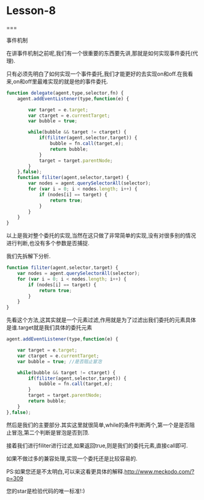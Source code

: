# Lesson-8

===

事件机制

在讲事件机制之前呢,我们有一个很重要的东西要先讲,那就是如何实现事件委托(代理).

只有必须先明白了如何实现一个事件委托,我们才能更好的去实现on和off.在我看来,on和off里最难实现的就是他的事件委托.

```javascript
function delegate(agent,type,selector,fn) {
    agent.addEventListener(type,function(e) {

        var target = e.target;
        var ctarget = e.currentTarget;
        var bubble = true;

        while(bubble && target != ctarget) {
            if(filiter(agent,selector,target)) {
                bubble = fn.call(target,e);
                return bubble;
            }
            target = target.parentNode;
        }
    },false);
    function filiter(agent,selector,target) {
        var nodes = agent.querySelectorAll(selector);
        for (var i = 0; i < nodes.length; i++) {
            if (nodes[i] == target) {
                return true;
            }
        }
    }
}
```

以上是我对整个委托的实现,当然在这只做了非常简单的实现,没有对很多别的情况进行判断,也没有多个参数是否捕捉.

我们先拆解下分析.

```javascript
function filiter(agent,selector,target) {
    var nodes = agent.querySelectorAll(selector);
    for (var i = 0; i < nodes.length; i++) {
        if (nodes[i] == target) {
            return true;
        }
    }
}
```

先看这个方法,这其实就是一个元素过滤,作用就是为了过滤出我们委托的元素具体是谁.target就是我们具体的委托元素

```javascript
agent.addEventListener(type,function(e) {

    var target = e.target;
    var ctarget = e.currentTarget;
    var bubble = true; //是否阻止冒泡

    while(bubble && target != ctarget) {
        if(filiter(agent,selector,target)) {
            bubble = fn.call(target,e);
        }
        target = target.parentNode;
        return bubble;
    }
},false);
```

然后是我们的主要部分.其实这里就很简单,while的条件判断两个,第一个是是否阻止冒泡,第二个判断是冒泡是否到顶.

接着我们进行filiter进行过滤,如果返回true,则是我们的委托元素,直接call即可.

如果不做过多的兼容处理,实现一个委托还是比较容易的.

PS:如果您还是不太明白,可以来这看更具体的解释.http://www.meckodo.com/?p=309

您的star是检验代码的唯一标准!:)

